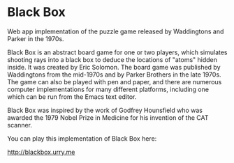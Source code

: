# Black Box

Web app implementation of the puzzle game released by Waddingtons and Parker in the 1970s.

Black Box is an abstract board game for one or two players, which simulates shooting rays into a black box to deduce the locations of "atoms" hidden inside. It was created by Eric Solomon. The board game was published by Waddingtons from the mid-1970s and by Parker Brothers in the late 1970s. The game can also be played with pen and paper, and there are numerous computer implementations for many different platforms, including one which can be run from the Emacs text editor.

Black Box was inspired by the work of Godfrey Hounsfield who was awarded the 1979 Nobel Prize in Medicine for his invention of the CAT scanner.

You can play this implementation of Black Box here:

http://blackbox.urry.me
